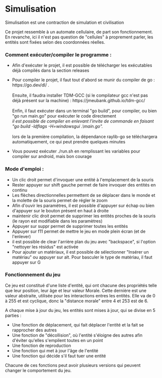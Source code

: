 # Simulisation
Simulisation est une contraction de simulation et civilisation

Ce projet ressemble à un automate cellulaire, de part son fonctionnement. En revanche, ici il n'est pas question de "cellules" à proprement parler, les entités sont fixées selon des coordonnées réelles.




### Comment exécuter/compiler le programme : 

- Afin d'exécuter le projet, il est possible de télécharger les exécutables déjà compilés dans la section releases

- <p>Pour compiler le projet, il faut tout d'abord se munir du compiler de go : https://go.dev/dl/ .<br/><br/>Ensuite, il faudra installer TDM-GCC (si le compilateur gcc n'est pas déjà présent sur la machine) : https://jmeubank.github.io/tdm-gcc/ <br/><br/>Enfin, il faut exécuter dans un terminal "go build", pour compiler, ou bien "go run main.go" pour exécuter le code directement<br/><i>il est possible de compiler en enlevant l'invite de commande en faisant "go build -ldflags -H=windowsgui .\main.go".</i><br/><br/>lors de la première compilation, la dépendance raylib-go se téléchargera automatiquement, ce qui peut prendre quelques minutes</p>
- Vous pouvez exécuter ./run.sh en remplissant les variables pour compiler sur android, mais bon courage

### Mode d'emploi :

- Un clic droit permet d'invoquer une entité à l'emplacement de la souris
- Rester appuyer sur shift gauche permet de faire invoquer des entités en continu
- Les flèches directionnelles permettent de se déplacer dans le monde et la molette de la souris permet de régler le zoom
- Afin d'ouvir les paramètres, il est possible d'appuyer sur échap ou bien d'appuyer sur le bouton présent en haut à droite
- maintenir clic droit permet de supprimer les entités proches de la souris (le rayon est modifiable dans les paramètres)
- Appuyer sur suppr permet de supprimer toutes les entités
- Appuyer sur f11 permet de mettre le jeu en mode plein écran (et de l'enlever)
- il est possible de clear l'arrière plan du jeu avec "backspace", si l'option "nettoyer les résidus" est activée
- Pour ajouter un matériaux, il est possible de sélectionner "Insérer un matériau" ou appuyer sur alt. Pour basculer le type de matériau, il faut appuyer sur G


### Fonctionnement du jeu

<p>
Ce jeu est constitué d'une liste d'entité, qui ont chacune des propriétés telle que leur position, leur âge et leur valeur Morale. Cette dernière est une valeur abstraite, utilisée pour les interactions entres les entités. Elle va de 0 à 255 et est cyclique, donc la "distance morale" entre 4 et 253 est de 6.<br/>
</p>

A chaque mise à  jour du jeu, les entités sont mises à jour, qui se divise en 5 parties :
- Une fonction de déplacement, qui fait déplacer l'entité et la fait se rapprocher des autres
- Une fonction de "décollision", où l'entité s'éloigne des autres afin d'éviter qu'elles s'empilent toutes en un point
- Une fonction de reproduction
- Une fonction qui met à jour l'âge de l'entité
- Une fonction qui décide s'il faut tuer une entité

Chacune de ces fonctions peut avoir plusieurs versions qui peuvent changer le comportement du jeu.



